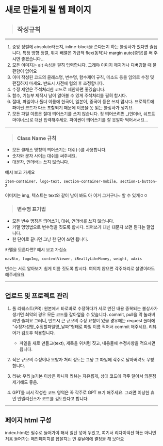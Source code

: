 새로 만들게 될 웹 페이지
=========================

>## 작성규칙
---------

1. 중앙 정렬에 absolute라든지, inline-block을 쓴다든지 하는 불상사가 있다면 슬픕니다. 특정 방향 정렬, 위치 배열은 가급적 flex(동적)나 margin auto(중앙)를 써 주시면 좋겠습니다... 
2. 모든 이미지는 alt 속성을 필히 입력합니다. 그래야 이미지 깨지거나 디버깅할 때 불편함이 없어요
3. 이미 작성된 코드의 클래스명, 변수명, 함수제어 규칙, 메소드 등을 임의로 수정 및 편집하지 마세요. 반드시 사전에 협의 후 조정합니다.
4. 수정 제안은 주석처리한 코드로 제안하면 좋겠습니다.
5. 함수, 기능부 제작시 남이 알아볼 수 있게 주석처리를 필히 합시다.
6. 절대, 파일이나 폴더 이름에 한국어, 일본어, 중국어 등은 쓰지 맙시다. 프로젝트에 파이썬 코드가 다소 포함되기 때문에 이름을 못 읽는 불상사가 생겨요.
7. 모든 파일 이름은 절대 띄어쓰기를 쓰지 않습니다. 정 띄어쓰려면 _(언더바, 쉬프트 마이너스)로 대신 입력해주세요. 파이썬이 띄어쓰기를 잘 못알아 먹어서서요...

***

> ### Class Name 규칙

+ 모든 클래스 명칭의 띄어쓰기는 대쉬(-)를 사용합니다.
+ 숫자와 문자 사이는 대쉬를 써주세요.
+ 대문자, 언더바는 쓰지 않습니다.
  
예시 보고 가세요

    item-container, logo-text, section-container-mobile, section-1-button-2
    
이미지는 img, 텍스트는 text와 같이 남이 봐도 아 이거 그거구나~ 할 수 있게ㅇㅇ

> ### 변수명 표기법

+ 모든 변수 명칭은 띄어쓰기, 대쉬, 언더바를 쓰지 않습니다.
+ 카멜 명명법으로 변수명을 짓도록 합시다. 띄어쓰기 대신 대문자 쓰면 된다는 말입니다.
+ 한 단어로 끝나면 그냥 한 단어 쓰면 됩니다.

카멜을 모른다면? 예시 보고 가십쇼

    navBtn, logoImg, contentViewer, iReallyLikeMoney, weight, xAxis
    
변수는 서로 알아보기 쉽게 이름 짓도록 합시다. 여의치 않으면 각주처리로 설명이라도 해주세요요

***

## 업로드 및 프로젝트 관리

1. 풀 리퀘스트(PR): 원본에서 바로바로 수정하다가 서로 만진 내용 중복되는 불상사가 생기면 최악의 경우 모든 코드를 갈아엎을 수 있습니다. commit, pull을 막 눌러버리면 슬퍼요
   그러니, 반드시 큰 규모의 수정 요청이 있을 경우에는 request 폴더에 "수정자성명_수정할파일명_날짜"형태로 파일 이름 적어서 commit 해주세요. 리뷰어가 검토후 적용합니다.
   - 파일을 새로 만들고(text), 제목을 위처럼 짓고, 내용물에 수정사항을 적으시면 됩니다.

2. 작은 규모의 수정이나 오탈자 처리 정도는 그냥 그 파일에 각주로 달아버려도 무방합니다.

3. 리뷰: 우리 js기본 이상은 하니까 리뷰는 자유롭게, 상대 코드에 각주 달아서 의문점 제기해도 좋음.

4. GPT를 써서 작성한 코드 영역은 꼭 각주로 GPT 표기 해주세요. 그러면 이상한 휴먼 인텔리전스가 코드를 검토한다고 합니다.


***


## 페이지 html 구성

index.html은 필수로 들어가야 해서 일단 넣어 두었고, 여기서 리다이렉션 하든 아니면 처음 들어가는 메인페이지를 잡을지는 먼 훗날에에 결정을 해 보아요
